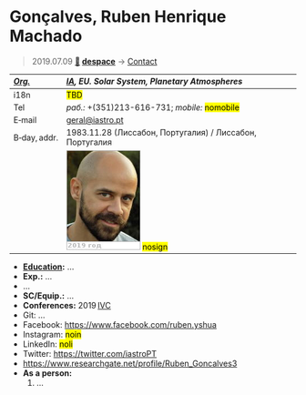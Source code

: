 # Gonçalves, Ruben Henrique Machado
> 2019.07.09 **[🚀](../index/index.md) [despace](index.md)** → [Contact](contact.md)

|*[Org.](contact.md)*|*[IA](ia.md), EU. Solar System, Planetary Atmospheres*|
|:--|:--|
|i18n| <mark>TBD</mark> |
|Tel|*раб.:* +(351)213-616-731; *mobile:* <mark>nomobile</mark> |
|E‑mail| <geral@iastro.pt> |
|B‑day, addr.| 1983.11.28 (Лиссабон, Португалия) / Лиссабон, Португалия |
|| [![](f/contact/g/gonsalves_001_photo_thumb.jpg)](f/contact/g/gonsalves_001_photo.jpg) <mark>nosign</mark> |

   - **[Education](edu.md):** …
   - **Exp.:** …
   - …
   - **SC/Equip.:** …
   - **Conferences:** 2019 [IVC](ivc_2019.md)
   - Git: …
   - Facebook: <https://www.facebook.com/ruben.yshua>
   - Instagram: <mark>noin</mark>
   - LinkedIn: <mark>noli</mark>
   - Twitter: <https://twitter.com/iastroPT>
   - <https://www.researchgate.net/profile/Ruben_Goncalves3>
   - **As a person:**
      1. …
